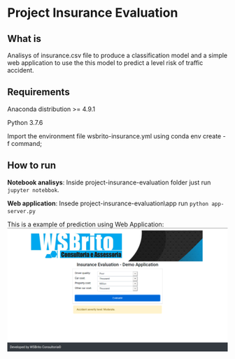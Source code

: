 # Project Insurance Evaluation

## What is
Analisys of insurance.csv file to produce a classification model and a simple web application to use the this model to predict a level risk of traffic accident. 

## Requirements
Anaconda distribution >= 4.9.1

Python 3.7.6

Import the environment file wsbrito-insurance.yml using conda env create -f command;

## How to run

**Notebook analisys**: Inside project-insurance-evaluation folder just run ```jupyter notebbok```.

**Web application**: Insede project-insurance-evaluation\app run ```python app-server.py``` 

This is a example of prediction using Web Application:<br>
![Screenshot from Web application](screenshot.png "Screenshot from Web application")

